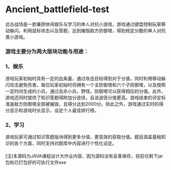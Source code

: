 # Ancient_battlefield-test
远古战场是一款兼顾休闲娱乐与学习的单人对抗小游戏，游戏通过键盘控制玩家移动躲闪，利用鼠标攻击以及答题，达到摧毁敌方防御塔，得到规定分数的单人对抗类小游戏。
### 游戏主要分为两大版块功能与用途：
### 1、娱乐
游戏玩家初始时具有一定的血条量，通过攻击目标得到对于分值，同时利用移动躲闪攻击避免伤害。每位玩家初始时将拥有一个主防御塔和六个子防御塔，以及按照一定时间生成的小兵，通过击杀小兵，野怪，防御塔可以获得相应的分值。此外，游戏还同时提供了知识答题得附加分途径，且该途径分值更高。游戏结束的评定标准是敌方防御塔全部被摧毁，且得分达到2000分。除此之外，游戏通过实时的得分显示和游戏时长显示，设定个人最佳排行榜。
### 2、学习
游戏玩家可通过知识答题版块得到更多分值，更高效的获取分值。题目涵盖基础知识的各个方面，同时支持对题库中内容进行个性化设定。
####
[注]本源码为JAVA课程设计大作业内容，因为源码没有妥善保存，目前仅剩下jar包和已打包好的可执行文件exe
